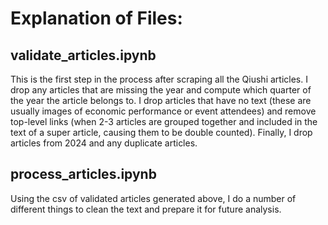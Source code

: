 # Explanation of Files:

## validate_articles.ipynb

This is the first step in the process after scraping all the Qiushi articles. I drop any articles that are missing the year and compute which quarter of the year the article belongs to. I drop articles that have no text (these are usually images of economic performance or event attendees) and remove top-level links (when 2-3 articles are grouped together and included in the text of a super article, causing them to be double counted). Finally, I drop articles from 2024 and any duplicate articles. 

## process_articles.ipynb

Using the csv of validated articles generated above, I do a number of different things to clean the text and prepare it for future analysis. 